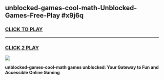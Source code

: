 
## unblocked-games-cool-math-Unblocked-Games-Free-Play #x9j6q
<h3>
<a href="https://us.freeplayer.one?title=unblocked-games-cool-math&ref=9M">CLICK TO PLAY</a></h3>
<hr>

<h3>
<a href="https://us.freeplayer.one?title=unblocked-games-cool-math&ref=9M">CLICK 2 PLAY</a>
  
</h3>

<a href="https://us.freeplayer.one?title=unblocked-games-cool-math&ref=9M"><img src="https://clearcache.store/games.png"></a>


**unblocked-games-cool-math games unblocked: Your Gateway to Fun and Accessible Online Gaming**
